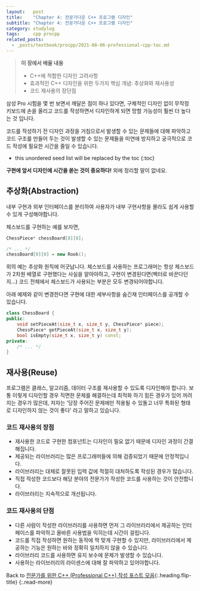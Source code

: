 ```yaml
---
layout:   post
title:    "Chapter 4: 전문가다운 C++ 프로그램 디자인"
subtitle: "Chapter 4: 전문가다운 C++ 프로그램 디자인"
category: studylog
tags:     cpp procpp
related_posts:
  - _posts/textbook/procpp/2021-08-06-professional-cpp-toc.md
---
```


> **이 장에서 배울 내용**
>
> * C++에 적합한 디자인 고려사항
> * 효과적인 C++ 디자인을 위한 두가지 핵심 개념: 추상화와 재사용성
> * 코드 재사용의 장단점

삼성 Pro 시험을 몇 번 보면서 깨달은 점이 하나 있다면, 구체적인 디자인 없이 무작정 키보드에 손을 올리고 코드를 작성하면서 디자인하게 되면
망할 가능성이 훨씬 더 높다는 것 입니다.

코드를 작성하기 전 디자인 과정을 거침으로서 발생할 수 있는 문제들에 대해 파악하고 코드 구조를 만들어 두는 것이 발생할 수 있는 문제들을 미연에 방지하고
궁극적으로 코드 작성에 필요한 시간을 줄일 수 있습니다.

<!--more-->

* this unordered seed list will be replaced by the toc
{:toc}

**구현에 앞서 디자인에 시간을 쏟는 것이 중요하다!** 외에 정리할 말이 없네요.

## 추상화(Abstraction)

내부 구현과 외부 인터페이스를 분리하여 사용자가 내부 구현사항을 몰라도 쉽게 사용할 수 있게 구성해야합니다.

체스보드를 구현하는 예를 보자면,

```c++
ChessPiece* chessBoard[8][8];

/* ... */
chessBoard[0][0] = new Rook();
```

위의 예는 추상화 원칙에 어긋납니다. 체스보드를 사용하는 프로그래머는 항상 체스보드가 2차원 배열로 구현했다는 사실을 알아야하고,
구현이 변경된다면(벡터로 바꾼다던지...) 코드 전체에서 체스보드가 사용되는 부분은 모두 변경되어야합니다.

아래 예제와 같이 변경한다면 구현에 대한 세부사항을 숨긴채 인터페이스를 공개할 수 있습니다.

```c++
class ChessBoard {
public:
    void setPieceAt(size_t x, size_t y, ChessPiece* piece);
    ChessPiece* getPieceAt(size_t x, size_t y);
    bool isEmpty(size_t x, size_t y) const;
private:
    /* ... */
}
```

## 재사용(Reuse)

프로그램은 클래스, 알고리즘, 데이터 구조를 재사용할 수 있도록 디자인해야 합니다.
보통 이렇게 디자인할 경우 직면한 문제를 해결하는데 최적화 하기 힘든 경우가 있어 꺼려지는 경우가 많은데, 저자는 '당장 주어진 문제에만
적용될 수 있돌고 너무 특화된 형태로 디자인하지 않는 것이 좋다' 라고 말하고 있습니다.

### 코드 재사용의 장점

* 재사용한 코드로 구현한 컴포넌트는 디자인이 필요 없기 때문에 디자인 과정이 간결해집니다.
* 제공되는 라이브러리는 많은 프로그래머들에 의해 검증되었기 때문에 안정적입니다.
* 라이브러리는 대체로 잘못된 입력 값에 적절히 대처하도록 작성된 경우가 많습니다.
* 직접 작성한 코드보다 해당 분야의 전문가가 작성한 코드를 사용하는 것이 안전합니다.
* 라이브러리는 지속적으로 개선됩니다.

### 코드 재사용의 단점

* 다른 사람이 작성한 라이브러리를 사용하면 먼저 그 라이브러리에서 제공하는 인터페이스를 파악하고 올바른 사용법을 익히는데 시간이 걸립니다.
* 코드를 직접 작성하면 원하는 동작에 딱 맞게 구현할 수 있지만, 라이브러리에서 제공하는 기능은 원하는 바와 정확히 일치하지 않을 수 있습니다.
* 라이브러리 코드를 사용하면 유지 보수에 문제가 발생할 수 있습니다.
* 사용하는 라이브러리의 라이센스에 대해 잘 파악하고 있어야합니다.

Back to [전문가를 위한 C++ (Professional C++) 작성 포스트 모음](professional-cpp-toc){:.heading.flip-title}
{:.read-more}
